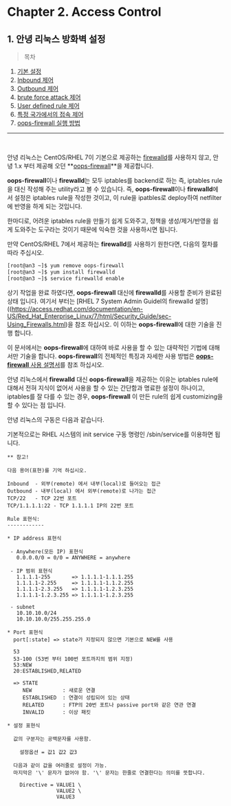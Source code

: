 # Chapter 2. Access Control
## 1. 안녕 리눅스 방화벽 설정

> 목차  
1. [기본 설정](chapter2-1-firewall-1.md)  
2. [Inbound 제어](chapter2-1-firewall-2.md)  
3. [Outbound 제어](chapter2-1-firewall-3.md)  
4. [brute force attack 제어](chapter2-1-firewall-4.md)  
5. [User defined rule 제어](chapter2-1-firewall-5.md)
6. [특정 국가에서의 접속 제어](chapter2-1-firewall-6.md)
7. [oops-firewall 실행 방법](chapter2-1-firewall-7.md)


---
<br>


안녕 리눅스는 CentOS/RHEL 7이 기본으로 제공하는 [firewalld](https://access.redhat.com/documentation/en-US/Red_Hat_Enterprise_Linux/7/html/Security_Guide/sec-Using_Firewalls.html)를 사용하지 않고, 안녕 1.x 부터 제공해 오던 **[oops-firewall](pkg-core-oops-firewall.md)**을 제공합니다.

**oops-firewall**이나 **firewalld**는 모두 iptables를 backend로 하는 즉, iptables rule을 대신 작성해 주는 utility라고 볼 수 있습니다. 즉, **oops-firewall**이나 **firewalld**에서 설정은 iptables rule을 작성한 것이고, 이 rule을 ipatbles로 deploy하여 netfilter에 반영을 하게 되는 것입니다.

한마디로, 어려운 iptables rule을 만들기 쉽게 도와주고, 정책을 생성/제거/반영을 쉽게 도와주는 도구라는 것이기 때문에 익숙한 것을 사용하시면 됩니다.

만약 CentOS/RHEL 7에서 제공하는 **firewalld**를 사용하기 원한다면, 다음의 절차를 따라 주십시오.

```sh
[root@an3 ~]$ yum remove oops-firewall
[root@an3 ~]$ yum install firewalld
[root@an3 ~]$ service firewalld enable
```

상기 작업을 완료 하였다면, **oops-firewall** 대신에 **firewalld**를 사용할 준비가 완료된 상태 입니다. 여기서 부터는 [RHEL 7 System Admin Guidel의 firewalld 설명]((https://access.redhat.com/documentation/en-US/Red_Hat_Enterprise_Linux/7/html/Security_Guide/sec-Using_Firewalls.html)을 참조 하십시오. 이 이하는 **oops-firewall**에 대한 기술을 진행 합니다.

이 문서에서는 **oops-firewall**에 대하여 바로 사용을 할 수 있는 대략적인 기법에 대해서만 기술을 합니다. **oops-firewall**의 전체적인 특징과 자세한 사용 방법은 [**oops-firewall** 사용 설명서](http://oops.org/?t=lecture&sb=firewall&n=2)를 참조 하십시오.

안녕 리눅스에서 **firewalld** 대신 **oops-firewall**을 제공하는 이유는 iptables rule에 대해서 전혀 지식이 없어서 사용을 할 수 있는 간단함과 명료한 설정이 하나이고, iptables를 잘 다를 수 있는 경우, **oops-firewall** 이 만든 rule의 쉽게 customizing을 할 수 있다는 점 입니다.

안녕 리눅스의 구동은 다음과 같습니다.

기본적으로는 RHEL 시스템의 init service 구동 명령인 /sbin/service를 이용하면 됩니다.


    ** 참고!

    다음 용어(표현)를 기억 하십시오.

    Inbound  - 외부(remote) 에서 내부(local)로 들어오는 접근
    Outbound - 내부(local) 에서 외부(remote)로 나가는 접근
    TCP/22   - TCP 22번 포트
    TCP/1.1.1.1:22 - TCP 1.1.1.1 IP의 22번 포트
    
    Rule 표현식:
    ------------
    
    * IP address 표현식
    
     - Anywhere(모든 IP) 표현식
       0.0.0.0/0 = 0/0 = ANYWHERE = anywhere
       
     - IP 범위 표현식
       1.1.1.1-255       => 1.1.1.1-1.1.1.255
       1.1.1.1-2.255     => 1.1.1.1-1.1.2.255
       1.1.1.1-2.3.255   => 1.1.1.1-1.2.3.255
       1.1.1.1-1.2.3.255 => 1.1.1.1-1.2.3.255
       
     - subnet
       10.10.10.0/24
       10.10.10.0/255.255.255.0

    * Port 표현식
      port[:state] => state가 지정되지 않으면 기본으로 NEW를 사용

      53
      53-100 (53번 부터 100번 포트까지의 범위 지정)
      53:NEW
      20:ESTABLISHED,RELATED

      => STATE
         NEW          : 새로운 연결
         ESTABLISHED  : 연결이 성립되어 있는 상태
         RELATED      : FTP의 20번 포트나 passive port와 같은 연관 연결
         INVALID      : 이상 패킷

    * 설정 표현식

      값의 구분자는 공백문자를 사용함.

        설정옵션 = 값1 값2 값3

      다음과 같이 값을 여러줄로 설정이 가능.
      마지막은 '\' 문자가 없어야 함. '\' 문자는 한줄로 연결한다는 의미를 뜻합니다.

        Directive = VALUE1 \
                    VALUE2 \
                    VALUE3
